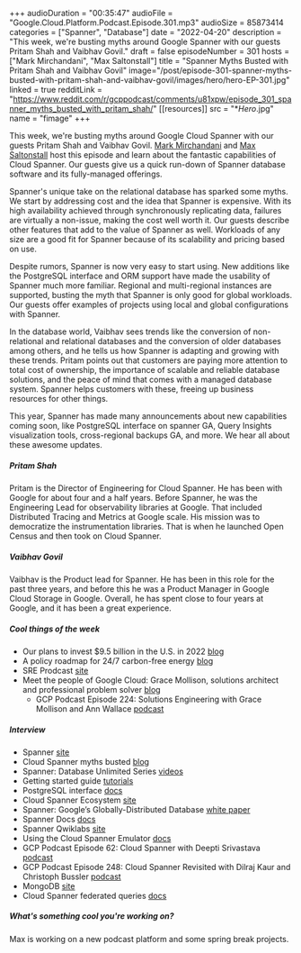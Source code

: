 +++
audioDuration = "00:35:47"
audioFile = "Google.Cloud.Platform.Podcast.Episode.301.mp3"
audioSize = 85873414
categories = ["Spanner", "Database"]
date = "2022-04-20"
description = "This week, we're busting myths around Google Spanner with our guests Pritam Shah and Vaibhav Govil."
draft = false
episodeNumber = 301
hosts = ["Mark Mirchandani", "Max Saltonstall"]
title = "Spanner Myths Busted with Pritam Shah and Vaibhav Govil"
image="/post/episode-301-spanner-myths-busted-with-pritam-shah-and-vaibhav-govil/images/hero/hero-EP-301.jpg"
linked = true
redditLink = "https://www.reddit.com/r/gcppodcast/comments/u81xpw/episode_301_spanner_myths_busted_with_pritam_shah/"
[[resources]]
  src = "**Hero*.jpg"
  name = "fimage"
+++

This week, we're busting myths around Google Cloud Spanner with our guests Pritam Shah and Vaibhav Govil. [Mark Mirchandani](https://twitter.com/markmirch) and [Max Saltonstall](https://twitter.com/maxsaltonstall) host this episode and learn about the fantastic capabilities of Cloud Spanner. Our guests give us a quick run-down of Spanner database software and its fully-managed offerings. 

Spanner's unique take on the relational database has sparked some myths. We start by addressing cost and the idea that Spanner is expensive. With its high availability achieved through synchronously replicating data, failures are virtually a non-issue, making the cost well worth it. Our guests describe other features that add to the value of Spanner as well. Workloads of any size are a good fit for Spanner because of its scalability and pricing based on use.

Despite rumors, Spanner is now very easy to start using. New additions like the PostgreSQL interface and ORM support have made the usability of Spanner much more familiar. Regional and multi-regional instances are supported, busting the myth that Spanner is only good for global workloads. Our guests offer examples of projects using local and global configurations with Spanner.

In the database world, Vaibhav sees trends like the conversion of non-relational and relational databases and the conversion of older databases among others, and he tells us how Spanner is adapting and growing with these trends. Pritam points out that customers are paying more attention to total cost of ownership, the importance of scalable and reliable database solutions, and the peace of mind that comes with a managed database system. Spanner helps customers with these, freeing up business resources for other things.

This year, Spanner has made many announcements about new capabilities coming soon, like PostgreSQL interface on spanner GA, Query Insights visualization tools, cross-regional backups GA, and more. We hear all about these awesome updates.

##### Pritam Shah

 Pritam is the Director of Engineering for Cloud Spanner. He has been with Google for about four and a half years. Before Spanner, he was the Engineering Lead for observability libraries at Google. That included Distributed Tracing and Metrics at Google scale. His mission was to democratize the instrumentation libraries. That is when he launched Open Census and then took on Cloud Spanner.

##### Vaibhav Govil

Vaibhav is the Product lead for Spanner. He has been in this role for the past three years, and before this he was a Product Manager in Google Cloud Storage in Google. 
Overall, he has spent close to four years at Google, and it has been a great experience.

##### Cool things of the week

* Our plans to invest $9.5 billion in the U.S. in 2022 [blog](https://blog.google/inside-google/company-announcements/investing-america-2022/)
* A policy roadmap for 24/7 carbon-free energy [blog](https://cloud.google.com/blog/topics/sustainability/a-policy-roadmap-for-achieving-247-carbon-free-energy)
* SRE Prodcast [site](https://sre.google/prodcast/)
* Meet the people of Google Cloud: Grace Mollison, solutions architect and professional problem solver [blog](https://cloud.google.com/blog/topics/inside-google-cloud/meet-the-people-of-google-cloud-grace-mollison)
     * GCP Podcast Episode 224: Solutions Engineering with Grace Mollison and Ann Wallace [podcast](https://www.gcppodcast.com/post/episode-224-solutions-engineering-with-grace-mollison-and-ann-wallace/)
 
##### Interview

* Spanner [site](https://cloud.google.com/spanner)
* Cloud Spanner myths busted [blog](https://cloud.google.com/blog/products/databases/cloud-spanner-myths-busted)
* Spanner: Database Unlimited Series [videos](https://goo.gle/SpannerDatabaseUnlimited)
* Getting started guide [tutorials](https://cloud.google.com/spanner/docs/tutorials)
* PostgreSQL interface [docs](https://cloud.google.com/spanner/docs/postgresql-interface)
* Cloud Spanner Ecosystem [site](https://www.cloudspannerecosystem.dev)
* Spanner: Google’s Globally-Distributed Database [white paper](https://static.googleusercontent.com/media/research.google.com/en//archive/spanner-osdi2012.pdf)
* Spanner Docs [docs](https://cloud.google.com/spanner/docs/tutorials)
* Spanner Qwiklabs [site](https://www.qwiklabs.com/focuses/1774?parent=catalog)
* Using the Cloud Spanner Emulator [docs](https://cloud.google.com/spanner/docs/emulator)
* GCP Podcast Episode 62: Cloud Spanner with Deepti Srivastava [podcast](https://www.gcppodcast.com/post/episode-62-cloud-spanner-with-deepti-srivastava/)
* GCP Podcast Episode 248: Cloud Spanner Revisited with Dilraj Kaur and Christoph Bussler [podcast](https://www.gcppodcast.com/post/episode-248-cloud-spanner-revisited-with-dilraj-kaur-and-christoph-bussler/)
* MongoDB [site](https://www.mongodb.com)
* Cloud Spanner federated queries [docs](https://cloud.google.com/bigquery/docs/cloud-spanner-federated-queries)

##### What's something cool you're working on?

Max is working on a new podcast platform and some spring break projects.